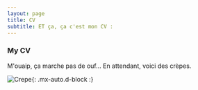 ```yaml
---
layout: page
title: CV
subtitle: ET ça, ça c'est mon CV : 
---
```


### My CV
M'ouaip, ça marche pas de ouf...
En attendant, voici des crèpes.

![Crepe](https://s3-media3.fl.yelpcdn.com/bphoto/cQ1Yoa75m2yUFFbY2xwuqw/348s.jpg){: .mx-auto.d-block :}

